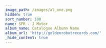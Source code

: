 ```yaml
---
image_path: /images/al_one.png
hidden: true
sort_number: 100
name: SFR - J Motor
album_name: Catalogue Albumn Name
album_url: 'http://goldenrobotrecords.com/'
_hide_content: true
---
```

